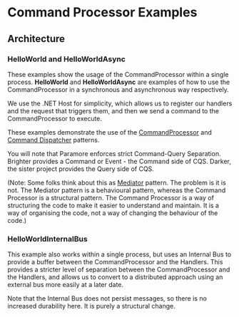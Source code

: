 # Command Processor Examples

## Architecture
### HelloWorld and HelloWorldAsync

These examples show the usage of the CommandProcessor within a single process. **HelloWorld** and **HelloWorldAsync** are examples of how to use the CommandProcessor in a synchronous and asynchronous way respectively.

We use the .NET Host for simplicity, which allows us to register our handlers and the request that triggers them, and then we send a command to the CommandProcessor to execute.

These examples demonstrate the use of the [CommandProcessor](https://www.dre.vanderbilt.edu/~schmidt/cs282/PDFs/CommandProcessor.pdf) and [Command Dispatcher](https://hillside.net/plop/plop2001/accepted_submissions/PLoP2001/bdupireandebfernandez0/PLoP2001_bdupireandebfernandez0_1.pdf) patterns.

You will note that Paramore enforces strict Command-Query Separation. Brighter provides a Command or Event - the Command side of CQS. Darker, the sister project provides the Query side of CQS. 

(Note: Some folks think about this as [Mediator](https://imae.udg.edu/~sellares/EINF-ES1/MediatorToni.pdf) pattern. The problem is it is not. The Mediator pattern is a behavioural pattern, whereas the Command Processor is a structural pattern. The Command Processor is a way of structuring the code to make it easier to understand and maintain. It is a way of organising the code, not a way of changing the behaviour of the code.)

### HelloWorldInternalBus

This example also works within a single process, but uses an Internal Bus to provide a buffer between the CommandProcessor and the Handlers. This provides a stricter level of separation between the CommandProcessor and the Handlers, and allows us to convert to a distributed approach using an external bus more easily at a later date.

Note that the Internal Bus does not persist messages, so there is no increased durability here. It is purely a structural change.



